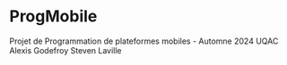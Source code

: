 # ProgMobile
Projet de Programmation de plateformes mobiles - Automne 2024 UQAC
Alexis Godefroy
Steven Laville
